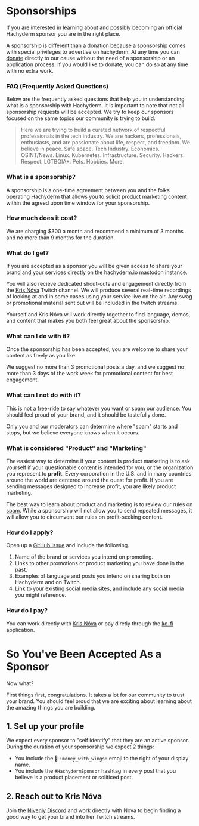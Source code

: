 # Sponsorships

If you are interested in learning about and possibly becoming an official Hachyderm sponsor you are in the right place.

A sponsorship is different than a donation because a sponsorship comes with special privileges to advertise on hachyderm. 
At any time you can [donate](https://ko-fi.com/krisnovalive) directly to our cause without the need of a sponsorship or an application process. 
If you would like to donate, you can do so at any time with no extra work.

### FAQ (Frequently Asked Questions)

Below are the frequently asked questions that help you in understanding what is a sponsorship with Hachyderm.
It is important to note that not all sponsorship requests will be accepted.
We try to keep our sponsors focused on the same topics our community is trying to build.

 > Here we are trying to build a curated network of respectful professionals in the tech industry. We are hackers, professionals, enthusiasts, and are passionate about life, respect, and freedom. We believe in peace. Safe space. Tech Industry. Economics. OSINT/News. Linux. Kubernetes. Infrastructure. Security. Hackers. Respect. LGTBQIA+. Pets. Hobbies. More.

### What is a sponsorship?

A sponsorship is a one-time agreement between you and the folks operating Hachyderm that allows you to solicit product marketing content within the agreed upon time window for your sponsorship.

### How much does it cost?

We are charging $300 a month and recommend a minimum of 3 months and no more than 9 months for the duration.

### What do I get?

If you are accepted as a sponsor you will be given access to share your brand and your services directly on the hachyderm.io mastodon instance.

You will also recieve dedicated shout-outs and engagement directly from the [Kris Nóva](https://twitch.tv/krisnova) Twitch channel. 
We will produce several real-time recordings of looking at and in some cases using your service live on the air. 
Any swag or promotional material sent out will be included in the twitch streams.

Yourself and Kris Nóva will work directly together to find language, demos, and content that makes you both feel great about the sponsorship.

### What can I do with it?

Once the sponsorship has been accepted, you are welcome to share your content as freely as you like.

We suggest no more than 3 promotional posts a day, and we suggest no more than 3 days of the work week for promotional content for best engagement.

### What can I not do with it?

This is not a free-ride to say whatever you want or spam our audience. You should feel proud of your brand, and it should be tastefully done. 

Only you and our moderators can determine where "spam" starts and stops, but we believe everyone knows when it occurs.

### What is considered "Product" and "Marketing"

The easiest way to determine if your content is product marketing is to ask yourself if your questionable content is intended for you, or the organization you represent to **profit**. 
Every corporation in the U.S. and in many countries around the world are centered around the quest for profit. If you are sending messages designed to increase profit, you are likely product marketing. 

The best way to learn about product and marketing is to review our rules on [spam](https://github.com/hachyderm/community/blob/main/spam.md#hard-rules). 
While a sponsorship will not allow you to send repeated messages, it will allow you to circumvent our rules on profit-seeking content.

### How do I apply?

Open up a [GitHub issue](https://github.com/hachyderm/community/issues/new) and include the following. 
 
 1. Name of the brand or services you intend on promoting.
 2. Links to other promotions or product marketing you have done in the past.
 3. Examples of language and posts you intend on sharing both on Hachyderm and on Twitch.
 4. Link to your existing social media sites, and include any social media you might reference.

### How do I pay?

You can work directly with [Kris Nóva](https://github.com/krisnova) or pay diretly through the [ko-fi](https://ko-fi.com/krisnovalive) application.

# So You've Been Accepted As a Sponsor

Now what?

First things first, congratulations. It takes a lot for our community to trust your brand. You should feel proud that we are exciting about learning about the amazing things you are building.

## 1. Set up your profile

We expect every sponsor to "self identify" that they are an active sponsor. During the duration of your sponsorship we expect 2 things:

 - You include the 💸 `:money_with_wings:` emoji to the right of your display name.
 - You include the `#HachydermSponsor` hashtag in every post that you believe is a product placement or soliticed post.
 
## 2. Reach out to Kris Nóva
 
 Join the [Nivenly Discord](https://discord.gg/YnWdbchSwA) and work directly with Nova to begin finding a good way to get your brand into her Twitch streams.
